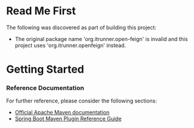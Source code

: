 # Read Me First
The following was discovered as part of building this project:

* The original package name 'org.itrunner.open-feign' is invalid and this project uses 'org.itrunner.openfeign' instead.

# Getting Started

### Reference Documentation
For further reference, please consider the following sections:

* [Official Apache Maven documentation](https://maven.apache.org/guides/index.html)
* [Spring Boot Maven Plugin Reference Guide](https://docs.spring.io/spring-boot/docs/2.2.4.RELEASE/maven-plugin/)

